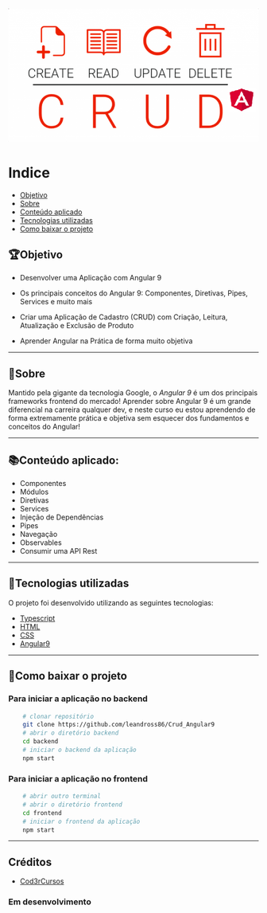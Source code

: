  <h1 align = "center">
    <img src="frontend/src/assets/img/crud_angular.png">
 </h1>


# Indice
- [Objetivo](#Objetivo)
- [Sobre](#sobre)
- [Conteúdo aplicado](#Conteúdo-aplicado)
- [Tecnologias utilizadas](#Tecnologias-utilizadas)
- [Como baixar o projeto](#Como-baixar-o-projeto)

## 🏆Objetivo

- Desenvolver uma Aplicação com Angular 9

* Os principais conceitos do Angular 9: Componentes, Diretivas, Pipes, Services e muito mais

* Criar uma Aplicação de Cadastro (CRUD) com Criação, Leitura, Atualização e Exclusão de Produto

* Aprender Angular na Prática de forma muito objetiva

---

## 📝Sobre

Mantido pela gigante da tecnologia Google, o *Angular 9* é um dos principais frameworks frontend do mercado! Aprender sobre Angular 9 é um grande diferencial na carreira qualquer dev, e neste curso eu estou aprendendo de forma extremamente prática e objetiva sem esquecer dos fundamentos e conceitos do Angular!

---

## 📚Conteúdo aplicado:

- Componentes
- Módulos
- Diretivas
- Services
- Injeção de Dependências
- Pipes
- Navegação
- Observables
- Consumir uma API Rest

---

## 🚀Tecnologias utilizadas

O projeto foi desenvolvido utilizando as seguintes tecnologias:

- [Typescript](https://www.typescriptlang.org/)
- [HTML](https://www.w3schools.com/html/)
- [CSS](https://developer.mozilla.org/pt-BR/docs/Web/CSS)
- [Angular9](https://angular.io/)

---

## 📁Como baixar o projeto

### Para iniciar a aplicação no backend
```bash 
    # clonar repositório
    git clone https://github.com/leandross86/Crud_Angular9
    # abrir o diretório backend
    cd backend
    # iniciar o backend da aplicação
    npm start
```
### Para iniciar a aplicação no frontend
```bash
    # abrir outro terminal
    # abrir o diretório frontend
    cd frontend
    # iniciar o frontend da aplicação
    npm start
```

---

## Créditos

- [Cod3rCursos](https://www.cod3r.com.br/courses/angular-9-essencial)

### Em desenvolvimento